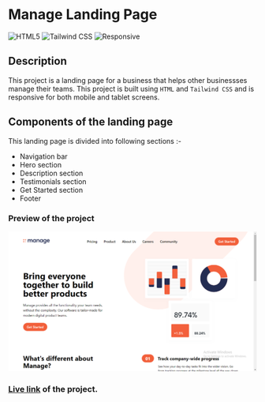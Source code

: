 # Manage Landing Page

![HTML5](https://img.shields.io/badge/-HTML5-red)
![Tailwind CSS](https://img.shields.io/badge/-Tailwind_CSS-blueviolet)
![Responsive](https://img.shields.io/badge/-Responsive-limegreen)

## Description

This project is a landing page for a business that helps other businessses manage their teams. This project is built using `HTML` and `Tailwind CSS` and is responsive for both mobile and tablet screens.

## Components of the landing page

This landing page is divided into following sections :-

- Navigation bar
- Hero section
- Description section
- Testimonials section
- Get Started section
- Footer

### Preview of the project

![Preview](<./previews/Screenshot%20(100).png>)

### [**Live link**](https://manage-landing-page-tan.vercel.app/) of the project.
